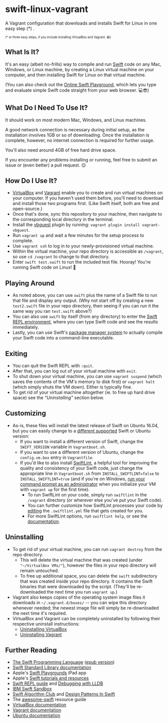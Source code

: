 # swift-linux-vagrant
A Vagrant configuration that downloads and installs Swift for Linux in one easy step (\*) .

<sup><sub>(\* or three easy steps, if you include installing VirtualBox and Vagrant. 😁)</sub></sup>

## What Is It?
It's an easy (albeit no-frills) way to compile and run [Swift](https://swift.org/documentation/) code on any Mac, Windows, or Linux machine, by creating a Linux virtual machine on your computer, and then installing Swift for Linux on that virtual machine.

(You can also check out the [Online Swift Playground](http://online.swiftplayground.run/), which lets you type and evaluate simple Swift code straight from your web browser. 💻😎)

## What Do I Need To Use It?
It should work on most modern Mac, Windows, and Linux machines.

A good network connection is necessary during initial setup, as the installation involves 1GB or so of downloading. Once the installation is complete, however, no internet connection is required for further usage.

You'll also need around 4GB of free hard drive space.

If you encounter any problems installing or running, feel free to submit an issue or (even better) a pull request. 😉

## How Do I Use It?
- [VirtualBox](https://www.virtualbox.org/wiki/Downloads) and [Vagrant](https://www.vagrantup.com/downloads.html) enable you to create and run virtual machines on your computer. If you haven't used them before, you'll need to download and install those two programs first. (Like Swift itself, both are free and open-source.)
- Once that's done, sync this repository to your machine, then navigate to the corresponding local directory in the terminal.
- Install the [vbguest](https://github.com/dotless-de/vagrant-vbguest) plugin by running: `vagrant plugin install vagrant-vbguest`.
- Run `vagrant up` and wait a few minutes for the setup process to complete.
- Use `vagrant ssh` to log in to your newly-provisioned virtual machine.
- Within the virtual machine, your repo directory is accessible as `/vagrant`, so use `cd /vagrant` to change to that directory.
- Enter `swift test.swift` to run the included test file. Hooray! You're running Swift code on Linux! 🎉

## Playing Around
- As noted above, you can use `swift` plus the name of a Swift file to run that file and display any output. (Why not start off by creating a new `test2.swift` file in your repo directory, then seeing if you can run it the same way you ran `test.swift` above?)
- You can also use `swift` by itself (from any directory) to enter the [Swift REPL environment](https://swift.org/getting-started/#using-the-repl), where you can type Swift code and see the results immediately.
- Lastly, you can use Swift's [package manager system](https://swift.org/getting-started/#using-the-package-manager) to actually compile your Swift code into a command-line executable.

## Exiting
- You can quit the Swift REPL with `:quit`.
- After that, you can log out of your virtual machine with `exit`.
- To shut down your virtual machine, you can use `vagrant suspend` (which saves the contents of the VM's memory to disk first) or `vagrant halt` (which simply shuts the VM down). Either is typically fine.
- To get rid of your virtual machine altogether (ie. to free up hard drive space) see the _"Uninstalling"_ section below.

## Customizing
- As-is, these files will install the latest release of Swift on Ubuntu 16.04, but you can easily change to a [different supported](https://swift.org/download/) Swift or Ubuntu version:
  - If you want to install a different version of Swift, change the `SWIFT_VERSION` variable in `Vagrantboot.sh`.
  - If you want to use a different version of Ubuntu, change the `config.vm.box` entry in `Vagrantfile`.
  - If you'd like to also install [SwiftLint](https://github.com/realm/SwiftLint), a helpful tool for improving the quality and consistency of your Swift code, just change the appropriate line in `Vagrantboot.sh` from `INSTALL_SWIFTLINT=false` to `INSTALL_SWIFTLINT=true` (and if you're on Windows, [run your command prompt as an administrator](https://github.com/brookinc/swift-linux-vagrant/issues/2) when you initialize your VM with `vagrant up` for the first time).
    - To run SwiftLint on your code, simply run `swiftlint` in the `/vagrant` directory (or wherever else you've put your Swift code).
    - You can further customize how SwiftLint processes your code by [editing](https://github.com/realm/SwiftLint#configuration) the `.swiftlint.yml` file that gets created for you.
    - For more SwiftLint options, run `swiftlint help`, or see the [documentation](https://github.com/realm/SwiftLint#command-line).

## Uninstalling
- To get rid of your virtual machine, you can run `vagrant destroy` from the repo directory.
  - This will delete the virtual machine that was created (under `"~/VirtualBox VMs/"`), however the files in your repo directory will remain untouched.
  - To free up additional space, you can delete the `swift` subdirectory that was created inside your repo directory. It contains the Swift binaries that were downloaded by the script. (They'll be re-downloaded the next time you run `vagrant up`.)
- Vagrant also keeps copies of the operating system image files it downloads in `~/.vagrant.d/boxes/` -- you can wipe this directory whenever needed; the newest image file will simply be re-downloaded the next time it's required.
- VirtualBox and Vagrant can be completely uninstalled by following their respective uninstall instructions:
  - [Uninstalling VirtualBox](https://www.virtualbox.org/manual/ch02.html)
  - [Uninstalling Vagrant](https://www.vagrantup.com/docs/installation/uninstallation.html)

## Further Reading
- [The Swift Programming Language](https://developer.apple.com/library/content/documentation/Swift/Conceptual/Swift_Programming_Language/index.html) ([epub version](https://docs.swift.org/swift-book/TheSwiftProgrammingLanguageSwift42.epub))
- [Swift Standard Library documentation](https://developer.apple.com/documentation/swift)
- Apple's [Swift Playgrounds](https://itunes.apple.com/ca/app/swift-playgrounds/id908519492?mt=8) iPad app
- Apple's [Swift tutorials and resources](https://developer.apple.com/swift/resources/)
- [Swift REPL guide](https://swift.org/getting-started/#using-the-repl) and [Debugging with LLDB](https://swift.org/getting-started/#using-the-lldb-debugger)
- [IBM Swift Sandbox](https://swift.sandbox.bluemix.net/)
- [Swift Algorithm Club](https://github.com/raywenderlich/swift-algorithm-club/blob/master/README.markdown) and [Design Patterns In Swift](https://github.com/ochococo/Design-Patterns-In-Swift)
- The [awesome-swift](https://github.com/matteocrippa/awesome-swift) resource guide
- [VirtualBox documentation](https://www.virtualbox.org/wiki/Documentation)
- [Vagrant documentation](https://www.vagrantup.com/docs/)
- [Ubuntu documentation](https://help.ubuntu.com)
